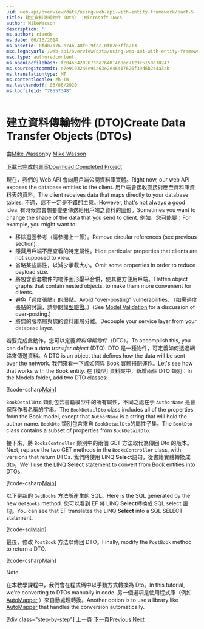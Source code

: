 ```yaml
---
uid: web-api/overview/data/using-web-api-with-entity-framework/part-5
title: 建立資料傳輸物件（Dto） |Microsoft Docs
author: MikeWasson
description: ''
ms.author: riande
ms.date: 06/16/2014
ms.assetid: 0fd07176-b74b-48f0-9fac-0f02e3ffa213
msc.legacyurl: /web-api/overview/data/using-web-api-with-entity-framework/part-5
msc.type: authoredcontent
ms.openlocfilehash: fc0463420207eba764014b8ec7123c5150e38247
ms.sourcegitcommit: e7e91932a6e91a63e2e46417626f39d6b244a3ab
ms.translationtype: MT
ms.contentlocale: zh-TW
ms.lasthandoff: 03/06/2020
ms.locfileid: "78557348"
---
```

# <a name="create-data-transfer-objects-dtos"></a><span data-ttu-id="ee737-102">建立資料傳輸物件 (DTO)</span><span class="sxs-lookup"><span data-stu-id="ee737-102">Create Data Transfer Objects (DTOs)</span></span>

<span data-ttu-id="ee737-103">由[Mike Wasson](https://github.com/MikeWasson)</span><span class="sxs-lookup"><span data-stu-id="ee737-103">by [Mike Wasson](https://github.com/MikeWasson)</span></span>

[<span data-ttu-id="ee737-104">下載已完成的專案</span><span class="sxs-lookup"><span data-stu-id="ee737-104">Download Completed Project</span></span>](https://github.com/MikeWasson/BookService)

<span data-ttu-id="ee737-105">現在，我們的 Web API 會向用戶端公開資料庫實體。</span><span class="sxs-lookup"><span data-stu-id="ee737-105">Right now, our web API exposes the database entities to the client.</span></span> <span data-ttu-id="ee737-106">用戶端會接收直接對應至資料庫資料表的資料。</span><span class="sxs-lookup"><span data-stu-id="ee737-106">The client receives data that maps directly to your database tables.</span></span> <span data-ttu-id="ee737-107">不過，這不一定是不錯的主意。</span><span class="sxs-lookup"><span data-stu-id="ee737-107">However, that's not always a good idea.</span></span> <span data-ttu-id="ee737-108">有時候您會想要變更傳送給用戶端之資料的圖形。</span><span class="sxs-lookup"><span data-stu-id="ee737-108">Sometimes you want to change the shape of the data that you send to client.</span></span> <span data-ttu-id="ee737-109">例如，您可能要：</span><span class="sxs-lookup"><span data-stu-id="ee737-109">For example, you might want to:</span></span>

- <span data-ttu-id="ee737-110">移除迴圈參考（請參閱上一節）。</span><span class="sxs-lookup"><span data-stu-id="ee737-110">Remove circular references (see previous section).</span></span>
- <span data-ttu-id="ee737-111">隱藏用戶端不應查看的特定屬性。</span><span class="sxs-lookup"><span data-stu-id="ee737-111">Hide particular properties that clients are not supposed to view.</span></span>
- <span data-ttu-id="ee737-112">省略某些屬性，以減少承載大小。</span><span class="sxs-lookup"><span data-stu-id="ee737-112">Omit some properties in order to reduce payload size.</span></span>
- <span data-ttu-id="ee737-113">將包含嵌套物件的物件圖形壓平合併，使其更方便用戶端。</span><span class="sxs-lookup"><span data-stu-id="ee737-113">Flatten object graphs that contain nested objects, to make them more convenient for clients.</span></span>
- <span data-ttu-id="ee737-114">避免「過度張貼」的弱點。</span><span class="sxs-lookup"><span data-stu-id="ee737-114">Avoid "over-posting" vulnerabilities.</span></span> <span data-ttu-id="ee737-115">（如需過度張貼的討論，請參閱[模型驗證](../../formats-and-model-binding/model-validation-in-aspnet-web-api.md)。）</span><span class="sxs-lookup"><span data-stu-id="ee737-115">(See [Model Validation](../../formats-and-model-binding/model-validation-in-aspnet-web-api.md) for a discussion of over-posting.)</span></span>
- <span data-ttu-id="ee737-116">將您的服務層與您的資料庫層分離。</span><span class="sxs-lookup"><span data-stu-id="ee737-116">Decouple your service layer from your database layer.</span></span>

<span data-ttu-id="ee737-117">若要完成此動作，您可以定義*資料傳輸物件*（DTO）。</span><span class="sxs-lookup"><span data-stu-id="ee737-117">To accomplish this, you can define a *data transfer object* (DTO).</span></span> <span data-ttu-id="ee737-118">DTO 是一種物件，可定義如何透過網路來傳送資料。</span><span class="sxs-lookup"><span data-stu-id="ee737-118">A DTO is an object that defines how the data will be sent over the network.</span></span> <span data-ttu-id="ee737-119">我們來看一下該如何與 Book 實體搭配運作。</span><span class="sxs-lookup"><span data-stu-id="ee737-119">Let's see how that works with the Book entity.</span></span> <span data-ttu-id="ee737-120">在 [模型] 資料夾中，新增兩個 DTO 類別：</span><span class="sxs-lookup"><span data-stu-id="ee737-120">In the Models folder, add two DTO classes:</span></span>

[!code-csharp[Main](part-5/samples/sample1.cs)]

<span data-ttu-id="ee737-121">`BookDetailDto` 類別包含書籍模型中的所有屬性，不同之處在于 `AuthorName` 是會保存作者名稱的字串。</span><span class="sxs-lookup"><span data-stu-id="ee737-121">The `BookDetailDto` class includes all of the properties from the Book model, except that `AuthorName` is a string that will hold the author name.</span></span> <span data-ttu-id="ee737-122">`BookDto` 類別包含來自 `BookDetailDto`的屬性子集。</span><span class="sxs-lookup"><span data-stu-id="ee737-122">The `BookDto` class contains a subset of properties from `BookDetailDto`.</span></span>

<span data-ttu-id="ee737-123">接下來，將 `BooksController` 類別中的兩個 GET 方法取代為傳回 Dto 的版本。</span><span class="sxs-lookup"><span data-stu-id="ee737-123">Next, replace the two GET methods in the `BooksController` class, with versions that return DTOs.</span></span> <span data-ttu-id="ee737-124">我們將使用 LINQ **Select**語句，從書籍實體轉換成 dto。</span><span class="sxs-lookup"><span data-stu-id="ee737-124">We'll use the LINQ **Select** statement to convert from Book entities into DTOs.</span></span>

[!code-csharp[Main](part-5/samples/sample2.cs)]

<span data-ttu-id="ee737-125">以下是新的 `GetBooks` 方法所產生的 SQL。</span><span class="sxs-lookup"><span data-stu-id="ee737-125">Here is the SQL generated by the new `GetBooks` method.</span></span> <span data-ttu-id="ee737-126">您可以看到 EF 將 LINQ **Select**轉換成 SQL select 語句。</span><span class="sxs-lookup"><span data-stu-id="ee737-126">You can see that EF translates the LINQ **Select** into a SQL SELECT statement.</span></span>

[!code-sql[Main](part-5/samples/sample3.sql)]

<span data-ttu-id="ee737-127">最後，修改 `PostBook` 方法以傳回 DTO。</span><span class="sxs-lookup"><span data-stu-id="ee737-127">Finally, modify the `PostBook` method to return a DTO.</span></span>

[!code-csharp[Main](part-5/samples/sample4.cs)]

> [!NOTE]
> <span data-ttu-id="ee737-128">在本教學課程中，我們會在程式碼中以手動方式轉換為 Dto。</span><span class="sxs-lookup"><span data-stu-id="ee737-128">In this tutorial, we're converting to DTOs manually in code.</span></span> <span data-ttu-id="ee737-129">另一個選項是使用程式庫（例如[AutoMapper](http://automapper.org/) ）來自動處理轉換。</span><span class="sxs-lookup"><span data-stu-id="ee737-129">Another option is to use a library like [AutoMapper](http://automapper.org/) that handles the conversion automatically.</span></span>
> 
> [!div class="step-by-step"]
> <span data-ttu-id="ee737-130">[上一頁](part-4.md)
> [下一頁](part-6.md)</span><span class="sxs-lookup"><span data-stu-id="ee737-130">[Previous](part-4.md)
[Next](part-6.md)</span></span>
